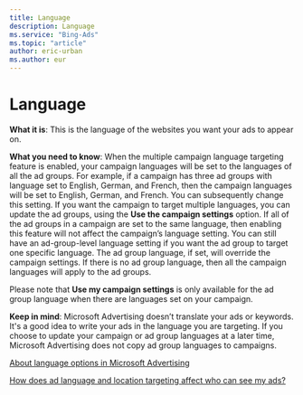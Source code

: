 ```yaml
---
title: Language
description: Language
ms.service: "Bing-Ads"
ms.topic: "article"
author: eric-urban
ms.author: eur
---
```


# Language

**What it is**: This is the language of the websites you want your ads to appear on.

**What you need to know**: When the multiple campaign language targeting feature is enabled, your campaign languages will be set to the languages of all the ad groups. For example, if a campaign has three ad groups with language set to English, German, and French, then the campaign languages will be set to English, German, and French. You can subsequently change this setting. If you want the campaign to target multiple languages, you can update the ad groups, using the **Use the campaign settings** option. If all of the ad groups in a campaign are set to the same language, then enabling this feature will not affect the campaign’s language setting.
You can still have an ad-group-level language setting if you want the ad group to target one specific language. The ad group language, if set, will override the campaign settings. If there is no ad group language, then all the campaign languages will apply to the ad groups.

Please note that **Use my campaign settings** is only available for the ad group language when there are languages set on your campaign.

**Keep in mind**: Microsoft Advertising doesn’t translate your ads or keywords. It's a good idea to write your ads in the language you are targeting. If you choose to update your campaign or ad group languages at a later time, Microsoft Advertising does not copy ad group languages to campaigns.

[About language options in Microsoft Advertising](../hlp_BA_CONC_AboutLanguageOptions.md)

[How does ad language and location targeting affect who can see my ads?](../hlp_BA_CONC_LocTargetAndLang.md)


